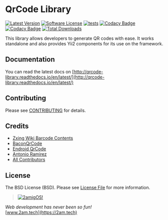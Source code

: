 QrCode Library
================

[![Latest Version](https://img.shields.io/github/tag/2amigos/qrcode-library.svg?style=flat-square&label=release)](https://github.com/steinhaug/qrcode-library/tags)
[![Software License](https://img.shields.io/badge/license-BSD-brightgreen.svg?style=flat-square)](LICENSE.md)
[![tests](https://github.com/steinhaug/qrcode-library/actions/workflows/ci.yml/badge.svg)](https://github.com/steinhaug/qrcode-library/actions/workflows/ci.yml)
[![Codacy Badge](https://app.codacy.com/project/badge/Grade/b61a5b723c0d4799aedbb9150d4d544c)](https://app.codacy.com/gh/2amigos/qrcode-library/dashboard?utm_source=gh&utm_medium=referral&utm_content=&utm_campaign=Badge_grade)
[![Codacy Badge](https://app.codacy.com/project/badge/Coverage/b61a5b723c0d4799aedbb9150d4d544c)](https://app.codacy.com/gh/2amigos/qrcode-library/dashboard?utm_source=gh&utm_medium=referral&utm_content=&utm_campaign=Badge_coverage)
[![Total Downloads](https://img.shields.io/packagist/dt/2amigos/qrcode-library.svg)](https://packagist.org/packages/2amigos/qrcode-library) 

This library allows developers to generate QR codes with ease. It works standalone and also provides Yii2 components for 
its use on the framework.

## Documentation 

You can read the latest docs on [http://qrcode-library.readthedocs.io/en/latest/](http://qrcode-library.readthedocs.io/en/latest/)

## Contributing

Please see [CONTRIBUTING](CONTRIBUTING.md) for details.

## Credits

- [Zxing Wiki Barcode Contents](https://github.com/zxing/zxing/wiki/Barcode-Contents)
- [BaconQrCode](https://github.com/Bacon/BaconQrCode)
- [Endroid QrCode](https://github.com/endroid/QrCode)
- [Antonio Ramirez](https://github.com/tonydspaniard)
- [All Contributors](../../contributors)

## License

The BSD License (BSD). Please see [License File](LICENSE.md) for more information.


> [![2amigOS!](http://www.gravatar.com/avatar/55363394d72945ff7ed312556ec041e0.png)](https://2amigos.us)

<i>Web development has never been so fun!</i>  
[www.2am.tech](https://2am.tech)
